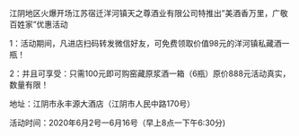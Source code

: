 江阴地区火爆开场江苏宿迁洋河镇天之尊酒业有限公司特推出”美酒香万里，广敬百姓家”优惠活动

1：活动期间，凡进店扫码转发微信好友，可免费领取价值98元的洋河镇私藏酒一瓶！

2：并且可享受：只需100元即可购窑藏原浆酒一箱（6瓶）原价888元活动真实，数量有限！

地址：江阴市永丰源大酒店（江阴市人民中路170号）

活动时间：2020年6月2号一6月16号（早上8点一下午6:30分)
